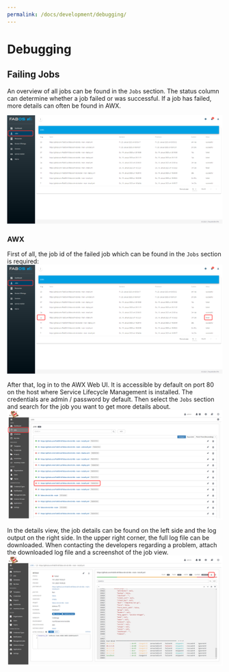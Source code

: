```yaml
---
permalink: /docs/development/debugging/
---
```


# Debugging

## Failing Jobs
An overview of all jobs can be found in the `Jobs` section. The status column can determine whether a job failed or was successful. If a job has failed, more details can often be found in AWX.

![Jobs Overview](/img/figures/development/failing-jobs-slm-overview.png)

### AWX


First of all, the job id of the failed job which can be found in the `Jobs` section is required:
![Jobs Overview - Get Job ID](/img/figures/development/failing-jobs-slm-overview-get-job-id.png)


After that, log in to the AWX Web UI. It is accessible by default on port 80 on the host where Service Lifecycle Management is installed. The credentials are admin / password by default. Then select the `Jobs` section and search for the job you want to get more details about.
![AWX Jobs Overview](/img/figures/development/failing-jobs-awx-overview.png)

In the details view, the job details can be found on the left side and the log output on the right side. In the upper right corner, the full log file can be downloaded. When contacting the developers regarding a problem, attach the downloaded log file and a screenshot of the job view.
![AWX Job Details](/img/figures/development/failing-jobs-awx-job-details.png)